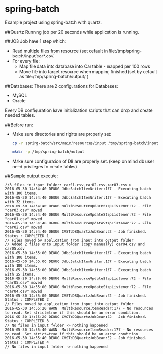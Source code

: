 # spring-batch
Example project using spring-batch with quartz.



##Quartz
Running job per 20 seconds while application is running. 



##JOB
Job have 1 step which:
- Read multiple files from resource (set default in file:/tmp/spring-batch/input/car*.csv)
- For every file:
	+ Map file data into database into Car table - mapped per 100 rows
	+ Move file into target resource when mapping finished (set by default as file:/tmp/spring-batch/output/ )



##Databases:
There are 2 configurations for Databases:
- MySQL
- Oracle

Every DB configuration have initialization scripts that can drop and create needed tables.



##Before run:
- Make sure directories and rights are properly set:

  ``` bash
  cp -r spring-batch/src/main/resources/input /tmp/spring-batch/input
  ```
  
  ``` bash
  mkdir -p /tmp/spring-batch/output
  ```
- Make sure configuration of DB are properly set. (keep on mind db user need privileges to create tables)



##Sample output execute:
```
//3 files in input folder: car01.csv,car02.csv,car03.csv >
2016-05-30 14:54:40 DEBUG JdbcBatchItemWriter:167 - Executing batch with 100 items.
2016-05-30 14:54:40 DEBUG JdbcBatchItemWriter:167 - Executing batch with 32 items.
2016-05-30 14:54:40 DEBUG MultiResourceUpdateStepListener:72 - File "car03.csv" moved
2016-05-30 14:54:40 DEBUG MultiResourceUpdateStepListener:72 - File "car01.csv" moved
2016-05-30 14:54:40 DEBUG MultiResourceUpdateStepListener:72 - File "car02.csv" moved
2016-05-30 14:54:40 DEBUG CVSToDBQuartzJobBean:32 - Job finished. Status : COMPLETED 1
// Files moved by application from input into output folder
// Added 2 files onto input folder (copy manually) car04.csv and car05.csv
2016-05-30 14:55:00 DEBUG JdbcBatchItemWriter:167 - Executing batch with 100 items.
2016-05-30 14:55:00 DEBUG JdbcBatchItemWriter:167 - Executing batch with 100 items.
2016-05-30 14:55:00 DEBUG JdbcBatchItemWriter:167 - Executing batch with 25 items.
2016-05-30 14:55:00 DEBUG MultiResourceUpdateStepListener:72 - File "car05.csv" moved
2016-05-30 14:55:00 DEBUG MultiResourceUpdateStepListener:72 - File "car04.csv" moved
2016-05-30 14:55:00 DEBUG CVSToDBQuartzJobBean:32 - Job finished. Status : COMPLETED 2
// Files moved by application from input into output folder
2016-05-30 14:55:20 WARN  MultiResourceItemReader:177 - No resources to read. Set strict=true if this should be an error condition.
2016-05-30 14:55:20 DEBUG CVSToDBQuartzJobBean:32 - Job finished. Status : COMPLETED 3
// No files in input folder -> nothing happened
2016-05-30 14:55:40 WARN  MultiResourceItemReader:177 - No resources to read. Set strict=true if this should be an error condition.
2016-05-30 14:55:40 DEBUG CVSToDBQuartzJobBean:32 - Job finished. Status : COMPLETED 4
// No files in input folder -> nothing happened
```